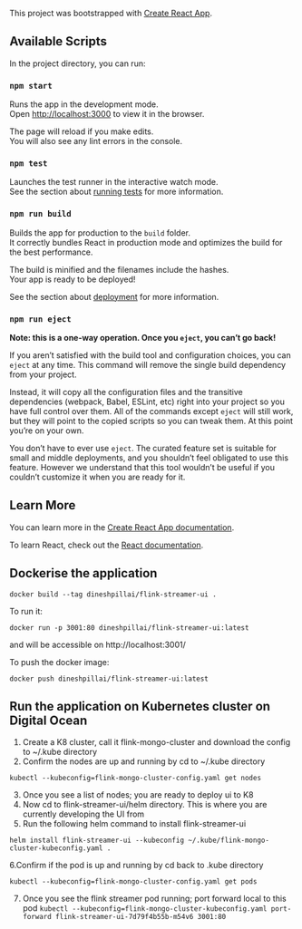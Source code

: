 This project was bootstrapped with [Create React App](https://github.com/facebook/create-react-app).

## Available Scripts

In the project directory, you can run:

### `npm start`

Runs the app in the development mode.<br />
Open [http://localhost:3000](http://localhost:3000) to view it in the browser.

The page will reload if you make edits.<br />
You will also see any lint errors in the console.

### `npm test`

Launches the test runner in the interactive watch mode.<br />
See the section about [running tests](https://facebook.github.io/create-react-app/docs/running-tests) for more information.

### `npm run build`

Builds the app for production to the `build` folder.<br />
It correctly bundles React in production mode and optimizes the build for the best performance.

The build is minified and the filenames include the hashes.<br />
Your app is ready to be deployed!

See the section about [deployment](https://facebook.github.io/create-react-app/docs/deployment) for more information.

### `npm run eject`

**Note: this is a one-way operation. Once you `eject`, you can’t go back!**

If you aren’t satisfied with the build tool and configuration choices, you can `eject` at any time. This command will remove the single build dependency from your project.

Instead, it will copy all the configuration files and the transitive dependencies (webpack, Babel, ESLint, etc) right into your project so you have full control over them. All of the commands except `eject` will still work, but they will point to the copied scripts so you can tweak them. At this point you’re on your own.

You don’t have to ever use `eject`. The curated feature set is suitable for small and middle deployments, and you shouldn’t feel obligated to use this feature. However we understand that this tool wouldn’t be useful if you couldn’t customize it when you are ready for it.

## Learn More

You can learn more in the [Create React App documentation](https://facebook.github.io/create-react-app/docs/getting-started).

To learn React, check out the [React documentation](https://reactjs.org/).

## Dockerise the application

`docker build --tag dineshpillai/flink-streamer-ui . `

To run it:

`docker run -p 3001:80 dineshpillai/flink-streamer-ui:latest`

and will be accessible on http://localhost:3001/

To push the docker image:

`docker push dineshpillai/flink-streamer-ui:latest`

## Run the application on Kubernetes cluster on Digital Ocean

1. Create a K8 cluster, call it flink-mongo-cluster and download the config to ~/.kube directory
2. Confirm the nodes are up and running by cd to ~/.kube directory

`kubectl --kubeconfig=flink-mongo-cluster-config.yaml get nodes`

3. Once you see a list of nodes; you are ready to deploy ui to K8
4. Now cd to flink-streamer-ui/helm directory. This is where you are currently developing the UI from
5. Run the following helm command to install flink-streamer-ui

`helm install flink-streamer-ui --kubeconfig ~/.kube/flink-mongo-cluster-kubeconfig.yaml . `

6.Confirm if the pod is up and running by cd back to .kube directory

`kubectl --kubeconfig=flink-mongo-cluster-config.yaml get pods`

7. Once you see the flink streamer pod running; port forward local to this pod
`kubectl --kubeconfig=flink-mongo-cluster-kubeconfig.yaml port-forward flink-streamer-ui-7d79f4b55b-m54v6 3001:80`